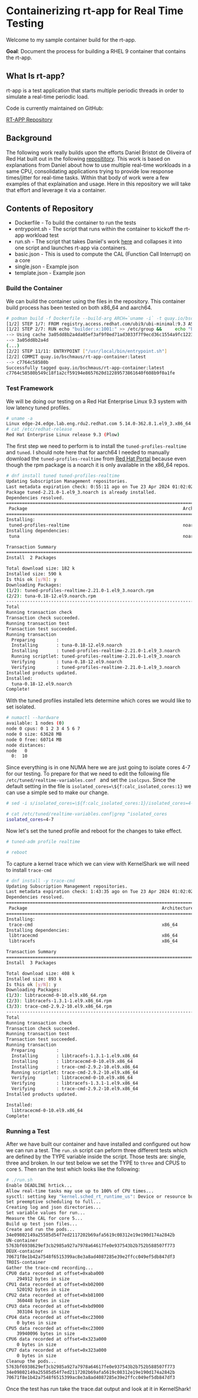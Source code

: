 # Containerizing rt-app for Real Time Testing

Welcome to my sample container build for the rt-app.

**Goal**: Document the process for building a RHEL 9 container that contains the rt-app.

## What Is rt-app?

rt-app is a test application that starts multiple periodic threads in order to
simulate a real-time periodic load.

Code is currently maintained on GitHub:

[RT-APP Repository](https://github.com/scheduler-tools/rt-app)

## Background

The following work really builds upon the efforts Daniel Bristot de Oliveira of Red Hat built out in the following [reposititory](https://gitlab.com/rt-linux-tools/rt_consolidation_ex/-/tree/dirty?ref_type=heads).  This work is based on explanations from Daniel about how to use multiple real-time workloads in a same CPU, consolidating applications trying to provide low response times/jitter for real-time tasks.  Within that body of work were a few examples of that explaination and usage.   Here in this repository we will take that effort and leverage it via a container.

## Contents of Repository

* Dockerfile - To build the container to run the tests
* entrypoint.sh - The script that runs within the container to kickoff the rt-app workload test
* run.sh - The script that takes Daniel's work [here](https://gitlab.com/rt-linux-tools/rt_consolidation_ex/-/tree/dirty?ref_type=heads) and collapses it into one script and launches rt-app via containers.
* basic.json - This is used to compute the CAL (Function Call Interrupt) on a core
* single.json - Example json
* template.json - Example json

### Build the Container

We can build the container using the files in the repository.  This container build process has been tested on both x86_64 and aarch64.

~~~bash
# podman build -f Dockerfile --build-arg ARCH=`uname -i` -t quay.io/bschmaus/rt-app-container:latest
[1/2] STEP 1/7: FROM registry.access.redhat.com/ubi9/ubi-minimal:9.3 AS builder
[1/2] STEP 2/7: RUN echo "builder:x:1001:" >> /etc/group &&     echo "builder:x:1001:1001:Builder:/home/build:/bin/bash" >> /etc/passwd &&     install -o builder -g builder -m 0700 -d /home/build
--> Using cache 3a05dd8b2a4da05ef3af9f0ed71ad3033f7f9ecd36c1554a9fc12237f39a41a6
--> 3a05dd8b2a4d
(...)
[2/2] STEP 11/11: ENTRYPOINT ["/usr/local/bin/entrypoint.sh"]
[2/2] COMMIT quay.io/bschmaus/rt-app-container:latest
--> c7764c58580b
Successfully tagged quay.io/bschmaus/rt-app-container:latest
c7764c58580b549c18f1a2cf59194e8657620d12289573861640f608b9f0a1fe
~~~

### Test Framework

We will be doing our testing on a Red Hat Enterprise Linux 9.3 system with low latency tuned profiles.  

~~~bash
# uname -a
Linux edge-24.edge.lab.eng.rdu2.redhat.com 5.14.0-362.8.1.el9_3.x86_64 #1 SMP PREEMPT_DYNAMIC Tue Oct 3 11:12:36 EDT 2023 x86_64 x86_64 x86_64 GNU/Linux
# cat /etc/redhat-release
Red Hat Enterprise Linux release 9.3 (Plow)
~~~


The first step we need to perform is to install the `tuned-profiles-realtime` and `tuned`.  I should note here that for aarch64 I needed to manually download the `tuned-profiles-realtime` from [Red Hat Portal](https://access.redhat.com) because even though the rpm package is a noarch it is only available in the x86_64 repos.  

~~~bash
# dnf install tuned tuned-profiles-realtime
Updating Subscription Management repositories.
Last metadata expiration check: 0:55:11 ago on Tue 23 Apr 2024 01:02:02 PM EDT.
Package tuned-2.21.0-1.el9_3.noarch is already installed.
Dependencies resolved.
==============================================================================================================================================================================================================================================
 Package                                                           Architecture                                     Version                                                     Repository                                               Size
==============================================================================================================================================================================================================================================
Installing:
 tuned-profiles-realtime                                           noarch                                           2.21.0-1.el9_3                                              beaker-NFV                                               15 k
Installing dependencies:
 tuna                                                              noarch                                           0.18-12.el9                                                 beaker-BaseOS                                           166 k

Transaction Summary
==============================================================================================================================================================================================================================================
Install  2 Packages

Total download size: 182 k
Installed size: 590 k
Is this ok [y/N]: y
Downloading Packages:
(1/2): tuned-profiles-realtime-2.21.0-1.el9_3.noarch.rpm                                                                                                                                                      1.7 MB/s |  15 kB     00:00    
(2/2): tuna-0.18-12.el9.noarch.rpm                                                                                                                                                                             14 MB/s | 166 kB     00:00    
----------------------------------------------------------------------------------------------------------------------------------------------------------------------------------------------------------------------------------------------
Total                                                                                                                                                                                                          14 MB/s | 182 kB     00:00     
Running transaction check
Transaction check succeeded.
Running transaction test
Transaction test succeeded.
Running transaction
  Preparing        :                                                                                                                                                                                                                      1/1 
  Installing       : tuna-0.18-12.el9.noarch                                                                                                                                                                                              1/2 
  Installing       : tuned-profiles-realtime-2.21.0-1.el9_3.noarch                                                                                                                                                                        2/2 
  Running scriptlet: tuned-profiles-realtime-2.21.0-1.el9_3.noarch                                                                                                                                                                        2/2 
  Verifying        : tuna-0.18-12.el9.noarch                                                                                                                                                                                              1/2 
  Verifying        : tuned-profiles-realtime-2.21.0-1.el9_3.noarch                                                                                                                                                                        2/2 
Installed products updated.
Installed:
  tuna-0.18-12.el9.noarch                                                                                    tuned-profiles-realtime-2.21.0-1.el9_3.noarch                                                                          
Complete!
~~~

With the tuned profiles installed lets determine which cores we would like to set isolated.

~~~bash
# numactl --hardware
available: 1 nodes (0)
node 0 cpus: 0 1 2 3 4 5 6 7
node 0 size: 63628 MB
node 0 free: 60714 MB
node distances:
node   0 
  0:  10 
~~~

Since everything is in one NUMA here we are just going to isolate cores 4-7 for our testing.  To prepare for that we need to edit the following file `/etc/tuned/realtime-variables.conf
` and set the `isolcpus`.  Since the default setting in the file is `isolated_cores=\${f:calc_isolated_cores:1}` we can use a simple sed to make our change.

~~~bash
# sed -i s/isolated_cores=\${f:calc_isolated_cores:1}/isolated_cores=4-7/g /etc/tuned/realtime-variables.conf

# cat /etc/tuned/realtime-variables.conf|grep ^isolated_cores
isolated_cores=4-7
~~~

Now let's set the tuned profile and reboot for the changes to take effect.

~~~bash
# tuned-adm profile realtime

# reboot
~~~

To capture a kernel trace which we can view with KernelShark we will need to install `trace-cmd`

~~~bash
# dnf install -y trace-cmd
Updating Subscription Management repositories.
Last metadata expiration check: 1:43:35 ago on Tue 23 Apr 2024 01:02:02 PM EDT.
Dependencies resolved.
==============================================================================================================================================================================================================================================
 Package                                                   Architecture                                         Version                                                     Repository                                                   Size
==============================================================================================================================================================================================================================================
Installing:
 trace-cmd                                                 x86_64                                               2.9.2-10.el9                                                beaker-BaseOS                                               233 k
Installing dependencies:
 libtracecmd                                               x86_64                                               0-10.el9                                                    beaker-BaseOS                                               100 k
 libtracefs                                                x86_64                                               1.3.1-1.el9                                                 beaker-BaseOS                                                75 k

Transaction Summary
==============================================================================================================================================================================================================================================
Install  3 Packages

Total download size: 408 k
Installed size: 893 k
Is this ok [y/N]: y
Downloading Packages:
(1/3): libtracecmd-0-10.el9.x86_64.rpm                                                                                                                                                                        6.4 MB/s | 100 kB     00:00    
(2/3): libtracefs-1.3.1-1.el9.x86_64.rpm                                                                                                                                                                      4.2 MB/s |  75 kB     00:00    
(3/3): trace-cmd-2.9.2-10.el9.x86_64.rpm                                                                                                                                                                       11 MB/s | 233 kB     00:00    
----------------------------------------------------------------------------------------------------------------------------------------------------------------------------------------------------------------------------------------------
Total                                                                                                                                                                                                          19 MB/s | 408 kB     00:00     
Running transaction check
Transaction check succeeded.
Running transaction test
Transaction test succeeded.
Running transaction
  Preparing        :                                                                                                                                                                                                                      1/1 
  Installing       : libtracefs-1.3.1-1.el9.x86_64                                                                                                                                                                                        1/3 
  Installing       : libtracecmd-0-10.el9.x86_64                                                                                                                                                                                          2/3 
  Installing       : trace-cmd-2.9.2-10.el9.x86_64                                                                                                                                                                                        3/3 
  Running scriptlet: trace-cmd-2.9.2-10.el9.x86_64                                                                                                                                                                                        3/3 
  Verifying        : libtracecmd-0-10.el9.x86_64                                                                                                                                                                                          1/3 
  Verifying        : libtracefs-1.3.1-1.el9.x86_64                                                                                                                                                                                        2/3 
  Verifying        : trace-cmd-2.9.2-10.el9.x86_64                                                                                                                                                                                        3/3 
Installed products updated.

Installed:
  libtracecmd-0-10.el9.x86_64                                                  libtracefs-1.3.1-1.el9.x86_64                                                  trace-cmd-2.9.2-10.el9.x86_64                                                 
Complete!
~~~

### Running a Test

After we have built our container and have installed and configured out how we can run a test.  The `run.sh` script can peform three different tests which are defined by the TYPE variable inside the script.  Those tests are: single, three and broken.  In our test below we set the TYPE to `three` and CPUS to core `5`.   Then ran the test which looks like the following:

~~~bash
# ./run.sh
Enable DEADLINE hrtick...
Allow real-time tasks may use up to 100% of CPU times...
sysctl: setting key "kernel.sched_rt_runtime_us": Device or resource busy
Set preemptive scheduling to full...
Creating log and json directories...
Set variable values for run...
Measure the CAL for core 5...
Build up test json files...
Create and run the pods...
34e09802149a25585d54f7ed2117202b69afa5619c08312e19e190d174a2842b
UN-container
5763bf6938629ef3cb2985a927a7978a64617fe0e937543b2b752b588507f773
DEUX-container
70671f8e1b42a7548f6515399ac8e3a8ad4087285e39e2ffcc049ef5db847df3
TROIS-container
Gather the trace-cmd recording...
CPU0 data recorded at offset=0xaba000
    294912 bytes in size
CPU1 data recorded at offset=0xb02000
    520192 bytes in size
CPU2 data recorded at offset=0xb81000
    360448 bytes in size
CPU3 data recorded at offset=0xbd9000
    303104 bytes in size
CPU4 data recorded at offset=0xc23000
    0 bytes in size
CPU5 data recorded at offset=0xc23000
    39940096 bytes in size
CPU6 data recorded at offset=0x323a000
    0 bytes in size
CPU7 data recorded at offset=0x323a000
    0 bytes in size
Cleanup the pods...
5763bf6938629ef3cb2985a927a7978a64617fe0e937543b2b752b588507f773
34e09802149a25585d54f7ed2117202b69afa5619c08312e19e190d174a2842b
70671f8e1b42a7548f6515399ac8e3a8ad4087285e39e2ffcc049ef5db847df3
~~~

Once the test has run take the trace.dat output and look at it in KernelShark!

